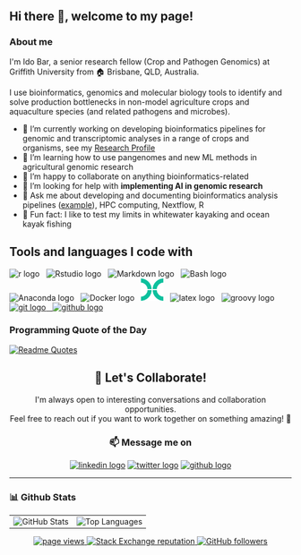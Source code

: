 ## Hi there 👋, welcome to my page!


### About me
I'm Ido Bar, a senior research fellow (Crop and Pathogen Genomics) at Griffith University from 🏠 Brisbane, QLD, Australia.  

I use bioinformatics, genomics and molecular biology tools to identify and solve production bottlenecks in non-model agriculture crops and aquaculture species (and related pathogens and microbes).




- 🔭 I’m currently working on developing bioinformatics pipelines for genomic and transcriptomic analyses in a range of crops and organisms, see my [Research Profile](https://experts.griffith.edu.au/8327-ido-bar)
- 🌱 I’m learning how to use pangenomes and new ML methods in agricultural genomic research 
- 👯 I’m happy to collaborate on anything bioinformatics-related
- 🤔 I’m looking for help with **implementing AI in genomic research**
- 💬 Ask me about developing and documenting bioinformatics analysis pipelines ([example](https://idobar.github.io/QX_bioinfo_analysis/)), HPC computing, Nextflow, R
- 🌊 Fun fact: I like to test my limits in whitewater kayaking and ocean kayak fishing


## Tools and languages I code with

<div align="left">
<img src="https://cdn.simpleicons.org/r/276DC3" height="40" alt="r logo"  /> &nbsp;
  <img src="https://cdn.simpleicons.org/rstudioide/75AADB" height="40" alt="Rstudio logo"  />
  &nbsp;
  <img src="https://skillicons.dev/icons?i=md" height="40" alt="Markdown logo"  />
 &nbsp;
  <img src="https://cdn.simpleicons.org/gnubash/4EAA25" height="40" alt="Bash logo"  />
 &nbsp;
 <img src="https://cdn.jsdelivr.net/gh/devicons/devicon/icons/anaconda/anaconda-original.svg" height="40" alt="Anaconda logo"/> &nbsp;
  <img src="https://cdn.simpleicons.org/docker/2496ED" height="40" alt="Docker logo"  />
 &nbsp;
  <img src="https://raw.githubusercontent.com/nextflow-io/trademark/refs/heads/master/nextflow-icon.svg" height="40" alt="Nextflow logo"  />
 &nbsp;
  <img src="https://skillicons.dev/icons?i=latex" height="40" alt="latex logo"  />
 &nbsp;
  <img src="https://cdn.jsdelivr.net/gh/devicons/devicon/icons/groovy/groovy-original.svg" height="40" alt="groovy logo"  />  &nbsp; 
  <a href="https://github.com/IdoBar" target="_blank"><img src="https://cdn.jsdelivr.net/gh/devicons/devicon/icons/git/git-original.svg" height="40" alt="git logo"  >  &nbsp;  <img src="https://skillicons.dev/icons?i=github" height="40" alt="github logo"  /></a>
</div>

### Programming Quote of the Day 

[![Readme Quotes](https://quotes-github-readme.vercel.app/api?type=horizontal)](https://github.com/piyushsuthar/github-readme-quotes)

<div align="center">

## 🤝 Let's Collaborate!

I'm always open to interesting conversations and collaboration opportunities.<br/>
Feel free to reach out if you want to work together on something amazing! 🚀


### 📫 Message me on


  <a href="https://www.linkedin.com/in/idobar/" target="_blank"><img src="https://raw.githubusercontent.com/maurodesouza/profile-readme-generator/master/src/assets/icons/social/linkedin/default.svg" width="52" height="40" alt="linkedin logo"  /></a>  <a href="https://x.com/DrIdoBar" target="_blank"> <img src="https://raw.githubusercontent.com/maurodesouza/profile-readme-generator/master/src/assets/icons/social/twitter/default.svg" width="52" height="40" alt="twitter logo"  /></a> <a href="https://github.com/IdoBar" target="_blank"><img src="https://skillicons.dev/icons?i=github" height="40" alt="github logo" /></a>
<!--   <img src="https://raw.githubusercontent.com/maurodesouza/profile-readme-generator/master/src/assets/icons/social/discord/default.svg" width="52" height="40" alt="discord logo"  />
  <img src="https://raw.githubusercontent.com/maurodesouza/profile-readme-generator/master/src/assets/icons/social/youtube/default.svg" width="52" height="40" alt="youtube logo"  /> -->




<!-- <a href="https://twitter.com/DrIdoBar" target="_blank"><img alt="Twitter" src="https://raw.githubusercontent.com/maurodesouza/profile-readme-generator/master/src/assets/icons/social/twitter/default.svg" /></a>
<a href="https://www.linkedin.com/in/IdoBar" target="_blank"><img alt="LinkedIn" src="https://raw.githubusercontent.com/maurodesouza/profile-readme-generator/master/src/assets/icons/social/linkedin/default.svg" /></a>
</p>
 -->



<!-- **Made with ❤️ using [GitHub README Generator](https://github-readme-generator.vercel.app)** -->

</div>

-------------
### 📊 Github Stats
<div align="left">
<table>
<tr>
<td>

<img src="https://github-readme-stats.vercel.app/api?username=IdoBar&show_icons=true&theme=dark&hide_border=true&count_private=true&include_all_commits=true" alt="GitHub Stats" />

</td>
<td>

<img src="https://github-readme-stats.vercel.app/api/top-langs/?username=IdoBar&theme=dark&hide_border=true&layout=compact&langs_count=8" alt="Top Languages" />

</td>
</tr>
</table>

<!-- <img src="https://raw.githubusercontent.com/idobar/idobar/output/snake.svg" alt="Snake animation" />
</div>
 -->

<div align="center">

  <a href="https://github.com/IdoBar/IdoBar">
    <img src="https://visitor-badge.laobi.icu/badge?page_id=idobar.idobar&" alt="page views" />
  </a>
  <a href="https://stackoverflow.com/users/4868262">
    <img alt="Stack Exchange reputation" src="https://img.shields.io/stackexchange/stackoverflow/r/5346827?color=orange&label=reputation&logo=stackoverflow">
  </a>
  <a href="https://github.com/IdoBar?tab=followers">
    <img alt="GitHub followers" src="https://img.shields.io/github/followers/IdoBar?style=flat&logo=github">
  </a>

</div>
